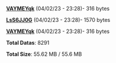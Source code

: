 [**VAYMEYqk**](/data/VAYMEYqk.txt) (04/02/23 - 23:28)- 316 bytes

[**LsS6JJ0G**](/data/LsS6JJ0G.txt) (04/02/23 - 23:28)- 1570 bytes

[**VAYMEYqk**](/data/VAYMEYqk.txt) (04/02/23 - 23:28)- 316 bytes

**Total Datas**: 8291

**Total Size**: 55.62 MB / 55.6 MB